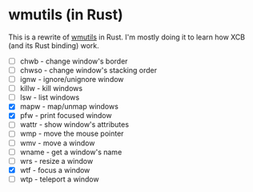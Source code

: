 wmutils (in Rust)
=================

This is a rewrite of [wmutils](https://github.com/wmutils/core) in Rust.
I'm mostly doing it to learn how XCB (and its Rust binding) work.

- [ ] chwb - change window's border
- [ ] chwso - change window's stacking order
- [ ] ignw - ignore/unignore window
- [ ] killw - kill windows
- [ ] lsw - list windows
- [x] mapw - map/unmap windows
- [x] pfw - print focused window
- [ ] wattr - show window's attributes
- [ ] wmp - move the mouse pointer
- [ ] wmv - move a window
- [ ] wname - get a window's name
- [ ] wrs - resize a window
- [x] wtf - focus a window
- [ ] wtp - teleport a window
